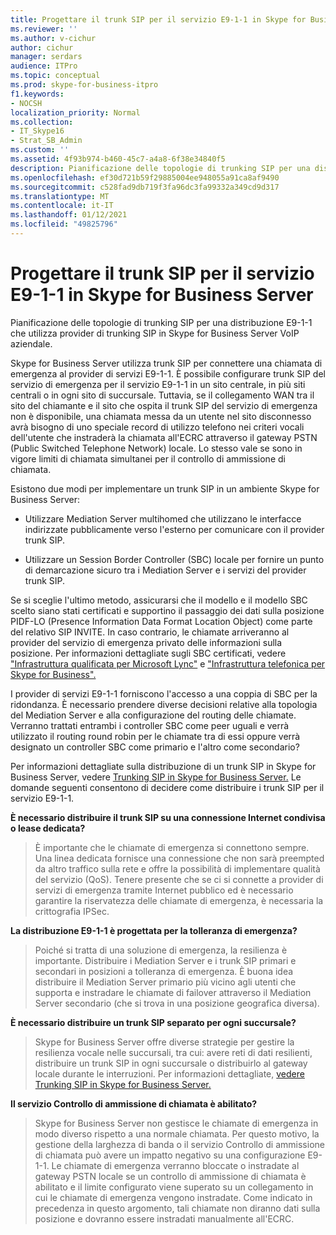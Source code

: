 ```yaml
---
title: Progettare il trunk SIP per il servizio E9-1-1 in Skype for Business Server
ms.reviewer: ''
ms.author: v-cichur
author: cichur
manager: serdars
audience: ITPro
ms.topic: conceptual
ms.prod: skype-for-business-itpro
f1.keywords:
- NOCSH
localization_priority: Normal
ms.collection:
- IT_Skype16
- Strat_SB_Admin
ms.custom: ''
ms.assetid: 4f93b974-b460-45c7-a4a8-6f38e34840f5
description: Pianificazione delle topologie di trunking SIP per una distribuzione E9-1-1 che utilizza provider di trunking SIP in Skype for Business Server VoIP aziendale.
ms.openlocfilehash: ef30d721b59f29885004ee948055a91ca8af9490
ms.sourcegitcommit: c528fad9db719f3fa96dc3fa99332a349cd9d317
ms.translationtype: MT
ms.contentlocale: it-IT
ms.lasthandoff: 01/12/2021
ms.locfileid: "49825796"
---
```

# <a name="design-the-sip-trunk-for-e9-1-1-in-skype-for-business-server"></a>Progettare il trunk SIP per il servizio E9-1-1 in Skype for Business Server
 
Pianificazione delle topologie di trunking SIP per una distribuzione E9-1-1 che utilizza provider di trunking SIP in Skype for Business Server VoIP aziendale.
  
Skype for Business Server utilizza trunk SIP per connettere una chiamata di emergenza al provider di servizi E9-1-1. È possibile configurare trunk SIP del servizio di emergenza per il servizio E9-1-1 in un sito centrale, in più siti centrali o in ogni sito di succursale. Tuttavia, se il collegamento WAN tra il sito del chiamante e il sito che ospita il trunk SIP del servizio di emergenza non è disponibile, una chiamata messa da un utente nel sito disconnesso avrà bisogno di uno speciale record di utilizzo telefono nei criteri vocali dell'utente che instraderà la chiamata all'ECRC attraverso il gateway PSTN (Public Switched Telephone Network) locale. Lo stesso vale se sono in vigore limiti di chiamata simultanei per il controllo di ammissione di chiamata.
  
Esistono due modi per implementare un trunk SIP in un ambiente Skype for Business Server:
  
- Utilizzare Mediation Server multihomed che utilizzano le interfacce indirizzate pubblicamente verso l'esterno per comunicare con il provider trunk SIP.
    
- Utilizzare un Session Border Controller (SBC) locale per fornire un punto di demarcazione sicuro tra i Mediation Server e i servizi del provider trunk SIP.
    
Se si sceglie l'ultimo metodo, assicurarsi che il modello e il modello SBC scelto siano stati certificati e supportino il passaggio dei dati sulla posizione PIDF-LO (Presence Information Data Format Location Object) come parte del relativo SIP INVITE. In caso contrario, le chiamate arriveranno al provider del servizio di emergenza privato delle informazioni sulla posizione. Per informazioni dettagliate sugli SBC certificati, vedere ["Infrastruttura qualificata per Microsoft Lync"](https://go.microsoft.com/fwlink/p/?LinkId=248425) e ["Infrastruttura telefonica per Skype for Business".](https://docs.microsoft.com/SkypeForBusiness/certification/infra-gateways) 
  
I provider di servizi E9-1-1 forniscono l'accesso a una coppia di SBC per la ridondanza. È necessario prendere diverse decisioni relative alla topologia del Mediation Server e alla configurazione del routing delle chiamate. Verranno trattati entrambi i controller SBC come peer uguali e verrà utilizzato il routing round robin per le chiamate tra di essi oppure verrà designato un controller SBC come primario e l'altro come secondario?
  
Per informazioni dettagliate sulla distribuzione di un trunk SIP in Skype for Business Server, vedere [Trunking SIP in Skype for Business Server.](sip-trunking.md) Le domande seguenti consentono di decidere come distribuire i trunk SIP per il servizio E9-1-1.
  
 **È necessario distribuire il trunk SIP su una connessione Internet condivisa o lease dedicata?**
  
> È importante che le chiamate di emergenza si connettono sempre. Una linea dedicata fornisce una connessione che non sarà preempted da altro traffico sulla rete e offre la possibilità di implementare qualità del servizio (QoS). Tenere presente che se ci si connette a provider di servizi di emergenza tramite Internet pubblico ed è necessario garantire la riservatezza delle chiamate di emergenza, è necessaria la crittografia IPSec. 
    
 **La distribuzione E9-1-1 è progettata per la tolleranza di emergenza?**
  
> Poiché si tratta di una soluzione di emergenza, la resilienza è importante. Distribuire i Mediation Server e i trunk SIP primari e secondari in posizioni a tolleranza di emergenza. È buona idea distribuire il Mediation Server primario più vicino agli utenti che supporta e instradare le chiamate di failover attraverso il Mediation Server secondario (che si trova in una posizione geografica diversa). 
    
 **È necessario distribuire un trunk SIP separato per ogni succursale?**
  
> Skype for Business Server offre diverse strategie per gestire la resilienza vocale nelle succursali, tra cui: avere reti di dati resilienti, distribuire un trunk SIP in ogni succursale o distribuirlo al gateway locale durante le interruzioni. Per informazioni dettagliate, [vedere Trunking SIP in Skype for Business Server.](sip-trunking.md)
    
 **Il servizio Controllo di ammissione di chiamata è abilitato?**
  
> Skype for Business Server non gestisce le chiamate di emergenza in modo diverso rispetto a una normale chiamata. Per questo motivo, la gestione della larghezza di banda o il servizio Controllo di ammissione di chiamata può avere un impatto negativo su una configurazione E9-1-1. Le chiamate di emergenza verranno bloccate o instradate al gateway PSTN locale se un controllo di ammissione di chiamata è abilitato e il limite configurato viene superato su un collegamento in cui le chiamate di emergenza vengono instradate. Come indicato in precedenza in questo argomento, tali chiamate non diranno dati sulla posizione e dovranno essere instradati manualmente all'ECRC.
    

